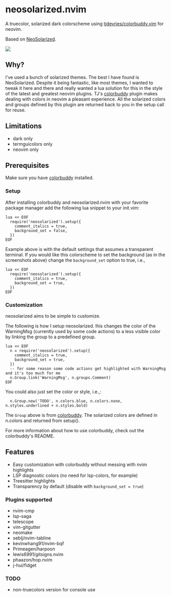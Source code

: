 # neosolarized.nvim

A truecolor, solarized dark colorscheme using [tjdevries/colorbuddy.vim](https://github.com/tjdevries/colorbuddy.vim) for neovim.

Based on [NeoSolarized](https://github.com/overcache/NeoSolarized).

![](https://github.com/svrana/neosolarized.nvim/blob/assets/assets/screenshot1.png)

## Why?

I've used a bunch of solarized themes. The best I have found is NeoSolarized. Despite it
being fantastic, like most themes, I wanted to tweak it here and there and really wanted a
lua solution for this in the style of the latest and greatest neovim plugins. TJ's
[colorbuddy](https://github.com/tjdevries/colorbuddy.vim) plugin makes dealing with colors in neovim
a pleasant experience. All the solarized colors and groups defined by this plugin are returned back
to you in the setup call for reuse.

## Limitations

- dark only
- termguicolors only
- neovim only

## Prerequisites

Make sure you have [colorbuddy](https://github.com/tjdevries/colorbuddy.vim) installed.

### Setup

After installing colorbuddy and neosolarized.nvim with your favorite package manager add
the following lua snippet to your init.vim:

```
lua << EOF
  require('neosolarized').setup({
    comment_italics = true,
    background_set = false,
  })
EOF
```

Example above is with the default settings that assumes a transparent terminal. If you
would like this colorscheme to set the background (as in the screenshots above) change the
`background_set` option to true, i.e.,

```
lua << EOF
  require('neosolarized').setup({
    comment_italics = true,
    background_set = true,
  })
EOF
```

### Customization

neosolarized aims to be simple to customize.

The following is how I setup neosolarized. Ihis changes the color of the WarningMsg
(currently used by some code actions) to a less visible color by linking the group to a
predefined group.

```
lua << EOF
  n = require('neosolarized').setup({
    comment_italics = true,
    background_set = true,
  })
  -- for some reason some code actions get highlighted with WarningMsg and it's too much for me
  n.Group.link('WarningMsg', n.groups.Comment)
EOF
```

You could also just set the color or style, i.e.,:

```
  n.Group.new('TODO', n.colors.blue, n.colors.none, n.styles.underlined + n.styles.bold)
```

The `Group` above is from [colorbuddy](https://github.com/tjdevries/colorbuddy.vim). The
solarized colors are defined in n.colors and returned from setup().

For more information about how to use colorbuddy, check out the colorbuddy's README.

## Features

- Easy customization with colorbuddy without messing with nvim highlights
- LSP diagnostic colors (no need for lsp-colors, for example)
- Treesitter highlights
- Transparency by default (disable with `background_set = true`)

### Plugins supported

- nvim-cmp
- lsp-saga
- telescope
- vim-gitgutter
- neomake
- seblj/nvim-tabline
- kevinwhang91/nvim-bqf
- Primeagen/harpoon
- lewis6991/gitsigns.nvim
- phaazon/hop.nvim
- j-hui/fidget

### TODO

- non-truecolors version for console use

<!-- vim: set ft=markdown: -->